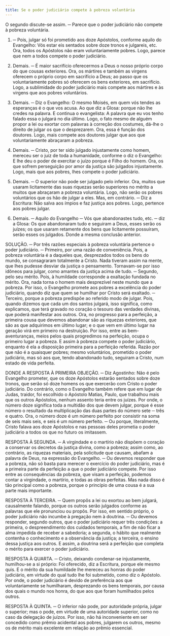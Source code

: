 ```yaml
---
title: Se o poder judiciário compete à pobreza voluntária
---
```


O segundo discute-se assim. ─ Parece que o poder judiciário não compete à pobreza voluntária.  

1. ─ Pois, julgar só foi prometido aos doze Apóstolos, conforme aquilo do Evangelho: Vós estar eis sentados sobre doze tronos e julgareis, etc. Ora, todos os Apóstolos não eram voluntariamente pobres. Logo, parece que nem a todos compete o poder judiciário.  

2. Demais. ─ É maior sacrifício oferecermos a Deus o nosso próprio corpo do que cousas exteriores. Ora, os mártires e também as virgens oferecem o próprio corpo em sacrifício a Deus; ao passo que os voluntariamente pobres só oferecem os bens exteriores, em sacrifício. Logo, a sublimidade do poder judiciário mais compete aos mártires e às virgens que aos pobres voluntários.  

3. Demais. ─ Diz o Evangelho: O mesmo Moisés, em quem vós tendes as esperanças é o que vos acusa. Ao que diz a Glosa: porque não lhe credes na palavra. E continua o evangelista: A palavra que eu vos tenho falado essa o julgará no dia último. Logo, o fato mesmo de alguém propor a lei ou exortar com palavras à correção dos costumes, dá-lhe o direito de julgar os que o desprezarem. Ora, essa é função dos doutores. Logo, mais compete aos doutores julgar que aos que voluntariamente abraçaram a pobreza.  

4. Demais. ─ Cristo, por ter sido julgado injustamente como homem, mereceu ser o juiz de toda a humanidade, conforme o diz o Evangelho: E lhe deu o poder de exercitar o juízo porque é Filho do homem. Ora, os que sofrem perseguição por amor da justiça são julgados injustamente. Logo, mais que aos pobres, lhes compete o poder judiciário. 

5. Demais. ─ O superior não pode ser julgado pelo inferior. Ora, muitos que usaram licitamente das suas riquezas serão superiores no mérito a muitos que abraçaram a pobreza voluntária. Logo, não serão os pobres voluntários que os hão de julgar a eles.  Mas, em contrário. ─ Diz a Escritura: Não salva aos ímpios e faz justiça aos pobres. Logo, pertence aos pobres julgar.  

2. Demais. ─ Aquilo do Evangelho ─ Vós que abandonastes tudo, etc. ─ diz a Glosa: Os que abandonaram tudo e seguiram a Deus, esses serão os juízes; os que usaram retamente dos bens que licitamente possuíram, serão esses os julgados. Donde a mesma conclusão anterior.  

SOLUÇÃO. ─ Por três razões especiais à pobreza voluntária pertence o poder judiciário. ─ Primeiro, por uma razão de conveniência. Pois, a pobreza voluntária é a daqueles que, desprezados todos os bens do mundo, se consagraram totalmente a Cristo. Nada tiveram assim na mente, que lhes pudesse desviar da justiça o pensamento. Tornavam-se por isso idôneos para julgar, como amantes da justiça acima de tudo. ─ Segundo, pelo seu mérito. Pois, à humildade corresponde a exaltação fundada no mérito. Ora, nada torna o homem mais desprezível neste mundo que a pobreza. Por isso, o Evangelho promete aos pobres a excelência do poder judiciário, quando diz que quem se humilhar por Cristo será exaltado. ─ Terceiro, porque a pobreza predispõe ao referido modo de julgar. Pois, quando dizemos que cada um dos santos julgará, isso significa, como explicamos, que terá gravado no coração o tesouro das verdades divinas, que poderá manifestar aos outros. Ora, no progresso para a perfeição, a primeira cousa que devemos abandonar são as riquezas exteriores, que são as que adquirimos em último lugar; e o que vem em último lugar na geração virá em primeiro na destruição. Por isso, entre as bem-aventuranças, meios pelos quais progredimos na perfeição, ocupa o primeiro lugar a pobreza. E assim à pobreza compete o poder judiciário, enquanto é ela a disposição primeira para a perfeição referida. Razão por que não é a quaisquer pobres; mesmo voluntários, prometido o poder judiciário, mas só aos que, tendo abandonado tudo, seguiram a Cristo, num estado de vida perfeita.  

DONDE A RESPOSTA À PRIMEIRA OBJEÇÃO. ─ Diz Agostinho: Não é pelo Evangelho prometer, que os doze Apóstolos estarão sentados sobre doze tronos, que serão só doze homens os que exercerão com Cristo o poder judiciário. Do contrário, como o Evangelho também refere que em lugar de Judas, traidor, foi escolhido o Apóstolo Matias, Paulo, que trabalhou mais que os outros Apóstolos, nenhum assento teria entre os juízes. Por onde, o número doze significa toda a multidão dos que devem julgar, porque é esse número o resultado da multiplicação das duas partes do número sete ─ três e quatro. Ora, o número doze é um número perfeito por consistir na soma de seis mais seis, e seis é um número perfeito. ─ Ou porque, literalmente, Cristo falava aos doze Apóstolos e nas pessoas deles prometia o poder judiciário a todos os que no futuro os imitassem.  

RESPOSTA À SEGUNDA. ─ A virgindade e o martírio não dispõem o coração a conservar os decretos da justiça divina, como a pobreza; assim como, ao contrário, as riquezas materiais, pela solicitude que causam, abafam a palavra de Deus, na expressão do Evangelho. ─ Ou devemos responder que a pobreza, não só basta para merecer o exercício do poder judiciário, mas é a primeira parte da perfeição a que o poder judiciário compete. Por isso entre as consequências da pobreza, que visam a perfeição, podemos contar a virgindade, o martírio, e todas as obras perfeitas. Mas nada disso é tão principal como a pobreza, porque o princípio de uma cousa é a sua parte mais importante.  

RESPOSTA À TERCEIRA. ─ Quem propôs a lei ou exortou ao bem julgará, causalmente falando, porque os outros serão julgados conforme as palavras que ele pronunciou ou propôs. Por isso, em sentido próprio, o poder judiciário não incumbe à pregação nem à doutrina. ─ Ou devemos responder, segundo outros, que o poder judiciário requer três condições: a primeira, o despreendimento dos cuidados temporais, a fim de não ficar a alma impedida de receber a sabedoria; a segunda, o hábito que realmente contenha o conhecimento e a observância da justiça; a terceira, o ensino dessa justiça aos outros. E assim, a doutrina será a perfeição que completa o mérito para exercer o poder judiciário.  

RESPOSTA À QUARTA. ─ Cristo, deixando condenar-se injustamente, humilhou-se a si próprio: Foi oferecido, diz a Escritura, porque ele mesmo quis. E o mérito da sua humildade lhe mereceu as honras do poder judiciário, em virtude do qual tudo lhe foi submetido, como diz o Apóstolo. Por onde, o poder judiciário é devido de preferência aos que voluntariamente se humilharam, desprezando os bens temporais, por causa dos quais o mundo nos honra, do que aos que foram humilhados pelos outros.  

RESPOSTA À QUINTA. ─ O inferior não pode, por autoridade própria, julgar o superior; mas o pode, em virtude de uma autoridade superior, como no caso da delegação de juízos. Por isso, não há inconveniente em ser concedido como prêmio acidental aos pobres, julgarem os outros, mesmo os de mérito mais excelente em relação ao prêmio essencial.